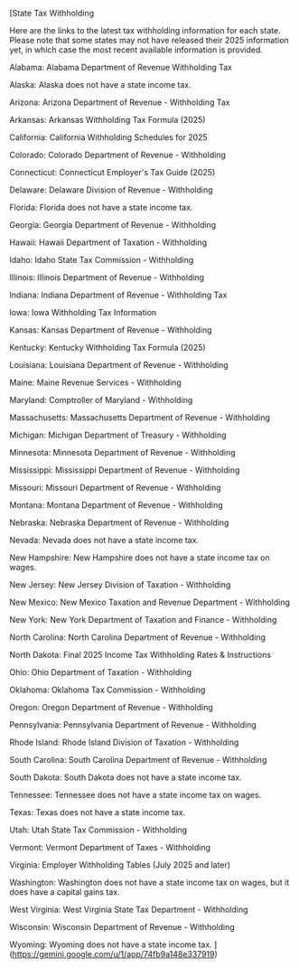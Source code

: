 [State Tax Withholding

Here are the links to the latest tax withholding information for each state. Please note that some states may not have released their 2025 information yet, in which case the most recent available information is provided.

Alabama: Alabama Department of Revenue Withholding Tax

Alaska: Alaska does not have a state income tax.

Arizona: Arizona Department of Revenue - Withholding Tax

Arkansas: Arkansas Withholding Tax Formula (2025)

California: California Withholding Schedules for 2025

Colorado: Colorado Department of Revenue - Withholding

Connecticut: Connecticut Employer's Tax Guide (2025)

Delaware: Delaware Division of Revenue - Withholding

Florida: Florida does not have a state income tax.

Georgia: Georgia Department of Revenue - Withholding

Hawaii: Hawaii Department of Taxation - Withholding

Idaho: Idaho State Tax Commission - Withholding

Illinois: Illinois Department of Revenue - Withholding

Indiana: Indiana Department of Revenue - Withholding Tax

Iowa: Iowa Withholding Tax Information

Kansas: Kansas Department of Revenue - Withholding

Kentucky: Kentucky Withholding Tax Formula (2025)

Louisiana: Louisiana Department of Revenue - Withholding

Maine: Maine Revenue Services - Withholding

Maryland: Comptroller of Maryland - Withholding

Massachusetts: Massachusetts Department of Revenue - Withholding

Michigan: Michigan Department of Treasury - Withholding

Minnesota: Minnesota Department of Revenue - Withholding

Mississippi: Mississippi Department of Revenue - Withholding

Missouri: Missouri Department of Revenue - Withholding

Montana: Montana Department of Revenue - Withholding

Nebraska: Nebraska Department of Revenue - Withholding

Nevada: Nevada does not have a state income tax.

New Hampshire: New Hampshire does not have a state income tax on wages.

New Jersey: New Jersey Division of Taxation - Withholding

New Mexico: New Mexico Taxation and Revenue Department - Withholding

New York: New York Department of Taxation and Finance - Withholding

North Carolina: North Carolina Department of Revenue - Withholding

North Dakota: Final 2025 Income Tax Withholding Rates & Instructions

Ohio: Ohio Department of Taxation - Withholding

Oklahoma: Oklahoma Tax Commission - Withholding

Oregon: Oregon Department of Revenue - Withholding

Pennsylvania: Pennsylvania Department of Revenue - Withholding

Rhode Island: Rhode Island Division of Taxation - Withholding

South Carolina: South Carolina Department of Revenue - Withholding

South Dakota: South Dakota does not have a state income tax.

Tennessee: Tennessee does not have a state income tax on wages.

Texas: Texas does not have a state income tax.

Utah: Utah State Tax Commission - Withholding

Vermont: Vermont Department of Taxes - Withholding

Virginia: Employer Withholding Tables (July 2025 and later)

Washington: Washington does not have a state income tax on wages, but it does have a capital gains tax.

West Virginia: West Virginia State Tax Department - Withholding

Wisconsin: Wisconsin Department of Revenue - Withholding

Wyoming: Wyoming does not have a state income tax.
](https://gemini.google.com/u/1/app/74fb9a148e337919)
